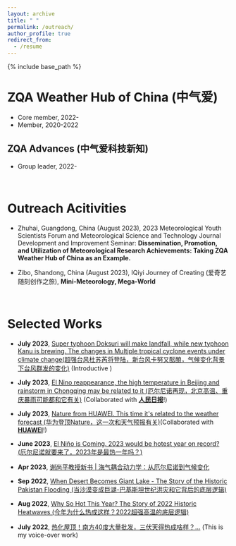 ```yaml
---
layout: archive
title: " "
permalink: /outreach/
author_profile: true
redirect_from:
  - /resume
---
```


{% include base_path %}

ZQA Weather Hub of China (中气爱)
======
* Core member, 2022-
* Member, 2020-2022
  
ZQA Advances (中气爱科技新知)
---
* Group leader, 2022-

<br>

Outreach Acitivities
======
* Zhuhai, Guangdong, China (August 2023), 2023 Meteorological Youth Scientists Forum and Meteorological Science and Technology Journal Development and Improvement Seminar: **Dissemination, Promotion, and Utilization of Meteorological Research Achievements: Taking ZQA Weather Hub of China as an Example.**


* Zibo, Shandong, China (August 2023), IQiyi Journey of Creating (爱奇艺随刻创作之旅), **Mini-Meteorology, Mega-World**

<br>

Selected Works
======
* **July 2023**, [Super typhoon Doksuri will make landfall, while new typhoon Kanu is brewing. The changes in Multiple tropical cyclone events under climate change(超强台风杜苏芮将登陆，新台风卡努又酝酿，气候变化背景下台风群发的变化)](https://www.bilibili.com/video/BV1jc411F7Eg?t=42.3) (Introductive )
* **July 2023**, [El Nino reappearance, the high temperature in Beijing and rainstorm in Chongqing may be related to it (厄尔尼诺再现，北京高温、重庆暴雨可能都和它有关)](https://www.bilibili.com/video/BV1ma4y1F7kj?t=0.9) (Collaborated with **[人民日报](https://paper.people.com.cn)**!)

* **July 2023**, [Nature from HUAWEI. This time it's related to the weather forecast (华为登顶Nature，这一次和天气预报有关)](https://www.bilibili.com/video/BV1mN411S7Cs?t=122.2)(Collaborated with **[HUAWEI](https://www.huawei.com/cn/)**!)

* **June 2023**, [El Niño is Coming. 2023 would be hotest year on record? (厄尔尼诺就要来了，2023年是最热一年吗？)](https://www.bilibili.com/video/BV1yz4y1v7PG?t=1.3)

* **Apr 2023**, [谢尚平教授新书 | 海气耦合动力学：从厄尔尼诺到气候变化](https://mp.weixin.qq.com/s/PiGnQKZaiX43Es9h4avyFg)

* **Sep 2022**, [When Desert Becomes Giant Lake - The Story of the Historic Pakistan Flooding (当沙漠变成巨湖-巴基斯坦世纪洪灾和它背后的底层逻辑)](https://www.bilibili.com/video/BV11g411U7fp?t=1.6)

* **Aug 2022**, [Why So Hot This Year? The Story of 2022 Historic Heatwaves (今年为什么热成这样？2022超强高温的底层逻辑)](https://www.bilibili.com/video/BV16a4y1f7Pj?t=1.4)

* **July 2022**, [热化屋顶！南方40度大量批发，三伏天得热成啥样？...](https://www.bilibili.com/video/BV15r4y1E7dQ?t=3.9) (This is my voice-over work)

